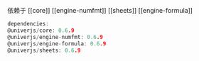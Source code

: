 依赖于
[[core]]
[[engine-numfmt]]
[[sheets]]
[[engine-formula]]

```c
dependencies:
@univerjs/core: 0.6.9           
@univerjs/engine-numfmt: 0.6.9
@univerjs/engine-formula: 0.6.9 
@univerjs/sheets: 0.6.9
```
